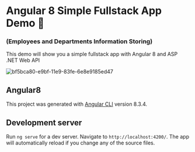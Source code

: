 # Angular 8 Simple Fullstack App Demo  🚀
### (Employees and Departments Information Storing)
This demo will show you a simple fullstack app with Angular 8 and ASP .NET Web API

![bf5bca80-e9bf-11e9-83fe-6e8e9185ed47](https://user-images.githubusercontent.com/54506792/66566884-ac91f300-eb83-11e9-9d9f-4c811f9497d8.png)

## Angular8

This project was generated with [Angular CLI](https://github.com/angular/angular-cli) version 8.3.4.

## Development server

Run `ng serve` for a dev server. Navigate to `http://localhost:4200/`. The app will automatically reload if you change any of the source files.

